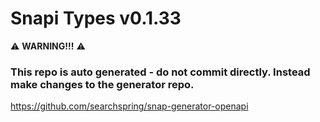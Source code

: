# Snapi Types v0.1.33

:warning: **WARNING!!!** :warning:
### This repo is auto generated - do not commit directly. Instead make changes to the generator repo.
https://github.com/searchspring/snap-generator-openapi